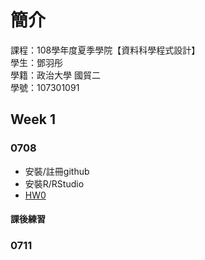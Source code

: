 ﻿# 簡介

課程：108學年度夏季學院【資料科學程式設計】  
學生：鄧羽彤  
學籍：政治大學 國貿二  
學號：107301091  

## Week 1
### 0708
* 安裝/註冊github  
* 安裝R/RStudio  
* [HW0](https://yt-deng.github.io/YT-D/Week%201/HW0)
#### 課後練習
### 0711